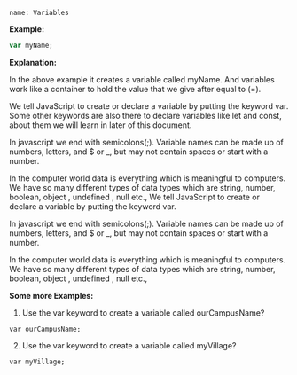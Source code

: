 ```ngMeta
name: Variables
```

**Example:**
```javascript
var myName;
```

**Explanation:**

In the above example it creates a variable called myName. And variables work like a container to hold the value that we give after equal to (=).

We tell JavaScript to create or declare a variable by putting the keyword var. Some other keywords are also there to declare variables like let and const, about them we will learn in later of this document.

In javascript we end with semicolons(;). Variable names can be made up of numbers, letters, and $ or _, but may not contain spaces or start with a number.

In the computer world data is everything which is meaningful to computers. We have so many different types of data types which are string, number, boolean, object , undefined , null etc.,
We tell JavaScript to create or declare a variable by putting the keyword var.

In javascript we end with semicolons(;). Variable names can be made up of numbers, letters, and $ or _, but may not contain spaces or start with a number.

In the computer world data is everything which is meaningful to computers. We have so many different types of data types which are string, number, boolean, object , undefined , null etc.,

**Some more Examples:**

1. Use the var keyword to create a variable called ourCampusName?

```solution
var ourCampusName;
```

2. Use the var keyword to create a variable called myVillage?

```solution
var myVillage; 
```